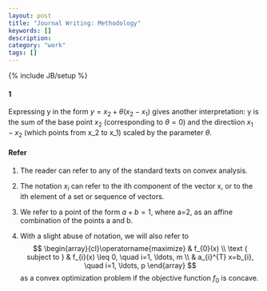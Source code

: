 ```yaml
---
layout: post
title: "Journal Writing: Methodology"
keywords: []
description: 
category: "work"
tags: []
---
```

{% include JB/setup %}

#### 1
Expressing y in the form 
$y= x_2 + \theta(x_2 - x_1)$
gives another interpretation: y is the sum of the base point $x_2$
(corresponding to $\theta=0$) and the directiion $x_1 - x_2$ (which points from
x_2 to x_1) scaled by the parameter $\theta$.


#### Refer
1. The reader can refer to any of the standard texts on convex analysis.
2. The notation $x_i$ can refer to the ith component of the vector x, or to the
   ith element of a set or sequence of vectors.
3. We refer to a point of the form $a+b=1$, where a=2, as an affine combination
   of the points a and b.

4. With a slight abuse of notation, we will also refer to
$$ 
\begin{array}{cl}\operatorname{maximize} & f_{0}(x) \\ 
\text { subject to } & f_{i}(x) \leq 0, \quad i=1, \ldots, m \\ 
& a_{i}^{T} x=b_{i}, \quad i=1, \ldots, p
\end{array} 
$$
as a convex optimization problem if the objective function $f_0$ is concave.
